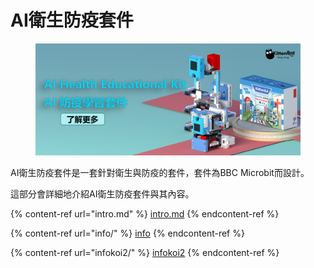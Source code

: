 # AI衛生防疫套件

<figure><img src="../../.gitbook/assets/aihealth (1).png" alt=""><figcaption></figcaption></figure>

AI衛生防疫套件是一套針對衛生與防疫的套件，套件為BBC Microbit而設計。

這部分會詳細地介紹AI衛生防疫套件與其內容。

{% content-ref url="intro.md" %}
[intro.md](intro.md)
{% endcontent-ref %}

{% content-ref url="info/" %}
[info](info/)
{% endcontent-ref %}

{% content-ref url="infokoi2/" %}
[infokoi2](infokoi2/)
{% endcontent-ref %}
